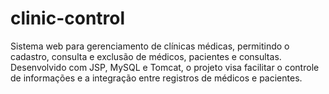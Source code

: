 # clinic-control
Sistema web para gerenciamento de clínicas médicas, permitindo o cadastro, consulta e exclusão de médicos, pacientes e consultas. Desenvolvido com JSP, MySQL e Tomcat, o projeto visa facilitar o controle de informações e a integração entre registros de médicos e pacientes.

